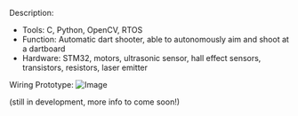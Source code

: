 Description:
  - Tools: C, Python, OpenCV, RTOS
  - Function: Automatic dart shooter, able to autonomously aim and shoot at a dartboard
  - Hardware: STM32, motors, ultrasonic sensor, hall effect sensors, transistors, resistors, laser emitter


Wiring Prototype:
![Image](https://github.com/user-attachments/assets/c334902c-6651-4071-b29c-af762dad979a)


(still in development, more info to come soon!)
